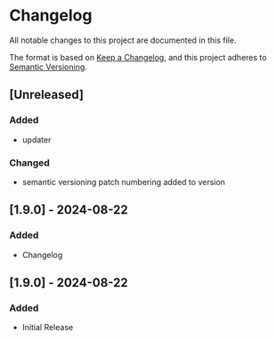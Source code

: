 # Changelog

All notable changes to this project are documented in this file.

The format is based on [Keep a Changelog](https://keepachangelog.com/en/1.0.0/), and this project adheres to [Semantic Versioning](https://semver.org/spec/v2.0.0.html).


## [Unreleased]

### Added
- updater

### Changed
- semantic versioning patch numbering added to version

## [1.9.0] - 2024-08-22
### Added
- Changelog

## [1.9.0] - 2024-08-22
### Added
- Initial Release